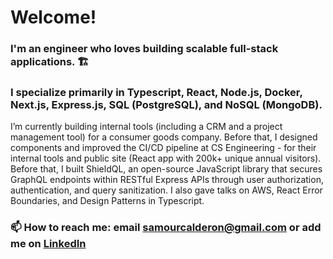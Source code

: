 # Welcome!

### I'm an engineer who loves building scalable full-stack applications. 🏗️

### I specialize primarily in Typescript, React, Node.js, Docker, Next.js, Express.js, SQL (PostgreSQL), and NoSQL (MongoDB).

I’m currently building internal tools (including a CRM and a project management tool) for a consumer goods company. Before that, I designed components and improved the CI/CD pipeline at CS Engineering - for their internal tools and public site (React app with 200k+ unique annual visitors). Before that, I built ShieldQL, an open-source JavaScript library that secures GraphQL endpoints within RESTful Express APIs through user authorization, authentication, and query sanitization. I also gave talks on AWS, React Error Boundaries, and Design Patterns in Typescript.

### 📫 How to reach me: email samourcalderon@gmail.com or add me on [LinkedIn](https://www.linkedin.com/in/rodrigosamourcalderon/)

<!---
rscalderon/rscalderon is a ✨ special ✨ repository because its `README.md` (this file) appears on your GitHub profile.
You can click the Preview link to take a look at your changes.
--->
